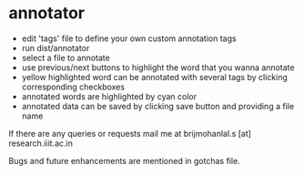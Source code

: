 # annotator

- edit 'tags' file to define your own custom annotation tags
- run dist/annotator
- select a file to annotate
- use previous/next buttons to highlight the word that you wanna annotate
- yellow highlighted word can be annotated with several tags by clicking corresponding checkboxes
- annotated words are highlighted by cyan color
- annotated data can be saved by clicking save button and providing a file name

If there are any queries or requests mail me at brijmohanlal.s [at] research.iiit.ac.in

Bugs and future enhancements are mentioned in gotchas file.
